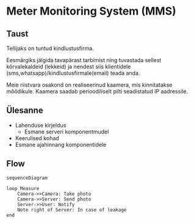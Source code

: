 # Meter Monitoring System (MMS)

## Taust

Tellijaks on tuntud kindlustusfirma.

Eesmärgiks jälgida tavapärast tarbimist ning tuvastada sellest kõrvalekaldeid (lekkeid) ja nendest siis klientidele (sms,whatsapp)/kindlustusfirmale(email) teada anda.

Meie riistvara osakond on realiseerinud kaamera, mis kinnitatakse mõõdikule. Kaamera saadab perioodiliselt pilti seadistatud IP aadressile.


## Ülesanne

* Lahenduse kirjeldus
	* Esmane serveri komponentmudel
* Keerulised kohad
* Esmane ajahinnang komponentidele

## Flow

```mermaid
sequenceDiagram

loop Measure
	Camera->>Camera: Take photo
    Camera->>Server: Send photo
	Server->>User: Notify
	Note right of Server: In case of leakage
end
```
